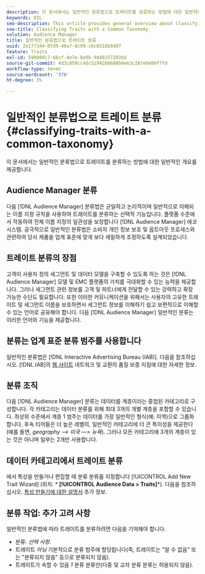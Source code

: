```yaml
---
description: 이 문서에서는 일반적인 분류법으로 트레이트를 분류하는 방법에 대한 일반적인 개요를 제공합니다.
keywords: DIL
seo-description: This article provides general overview about classifying traits with a common taxonomy.
seo-title: Classifying Traits with a Common Taxonomy
solution: Audience Manager
title: 일반적인 분류법으로 트레이트 분류
uuid: 2e177344-07d9-40a7-8c99-c6c6518b9d97
feature: Traits
exl-id: 59000dc7-66cf-4e7e-8e9b-9d48157203bd
source-git-commit: 4d3c859cc4dc5294286680b0e63c287e0409f7fd
workflow-type: tm+mt
source-wordcount: '370'
ht-degree: 3%

---
```


# 일반적인 분류법으로 트레이트 분류 {#classifying-traits-with-a-common-taxonomy}

이 문서에서는 일반적인 분류법으로 트레이트를 분류하는 방법에 대한 일반적인 개요를 제공합니다.

## Audience Manager 분류

<!-- c_common_taxonomy_about.xml -->

다음 [!DNL Audience Manager] 분류법은 균일하고 논리적이며 일반적으로 이해되는 이름 지정 규칙을 사용하여 트레이트를 분류하는 선택적 기능입니다. 플랫폼 수준에서 작동하여 전체 이름 지정의 일관성을 보장합니다 [!DNL Audience Manager] 에코시스템. 궁극적으로 일반적인 분류법은 소비자 개인 정보 보호 및 옵트아웃 프로세스와 관련하여 당사 제품을 업계 표준에 맞게 보다 세밀하게 조정하도록 설계되었습니다.

## 트레이트 분류의 장점

고객이 사용자 정의 세그먼트 및 데이터 모델을 구축할 수 있도록 하는 것은 [!DNL Audience Manager] 모델 및 EMC 플랫폼의 가치를 극대화할 수 있는 능력을 제공합니다. 그러나 세그먼트 관련 정보를 고객 및 파트너에게 전달할 수 있는 강력하고 확장 가능한 수단도 필요합니다. 또한 이러한 커뮤니케이션을 위해서는 사용자의 고유한 트레이트 및 세그먼트 이름을 보호하면서 세그먼트 정보를 이해하기 쉽고 보편적으로 이해할 수 있는 언어로 공유해야 합니다. 다음 [!DNL Audience Manager] 일반적인 분류는 이러한 언어와 기능을 제공합니다.

## 분류는 업계 표준 분류 범주를 사용합니다

일반적인 분류법은 [!DNL Interactive Advertising Bureau (IAB)]. 다음을 참조하십시오. [!DNL IAB]의 [웹 사이트](https://www.iab.net/iab_products_and_industry_services/508676/ne_guidelines) 네트워크 및 교환의 품질 보증 지침에 대한 자세한 정보.

## 분류 조직

다음 [!DNL Audience Manager] 분류는 데이터를 계층이라는 중첩된 카테고리로 구성합니다. 각 카테고리는 데이터 분류를 위해 최대 3개의 개별 계층을 포함할 수 있습니다. 최상위 수준에서 계층 1 범주는 데이터를 가장 일반적인 형식(예: 지역)으로 그룹화합니다. 후속 티어들은 더 높은 레벨의, 일반적인 카테고리에 더 큰 특이성을 제공한다(예를 들면, *geography —> 미국 —> 뉴욕*). 그러나 모든 카테고리에 3개의 계층이 있는 것은 아니며 일부는 2개만 사용합니다.

## 데이터 카테고리에서 트레이트 분류

에서 특성을 만들거나 편집할 때 분류 분류를 지정합니다 [!UICONTROL Add New Trait Wizard] (위치: * **[!UICONTROL Audience Data > Traits]***). 다음을 참조하십시오. [특성 만들기에 대한 설명서](../../features/traits/create-onboarded-rule-based-traits.md) 추가 정보.

## 분류 작업: 추가 고려 사항

일반적인 분류법에 따라 트레이트를 분류하려면 다음을 기억해야 합니다.

* 분류: *선택 사항*.
* 트레이트 *아님* 기본적으로 분류 범주에 할당됩니다(즉, 트레이트는 &quot;알 수 없음&quot; 또는 &quot;분류되지 않음&quot; 등으로 분류되지 않음).
* 트레이트가 속할 수 있음 *1* 분류 분류만(다중 및 교차 분류 분류는 허용되지 않음).
